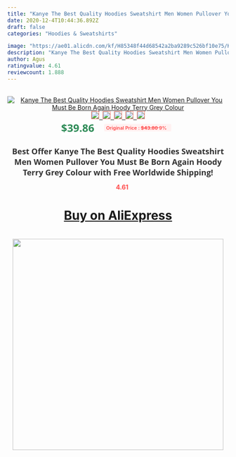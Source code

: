 ```yaml
---
title: "Kanye The Best Quality Hoodies Sweatshirt Men Women Pullover You Must Be Born Again Hoody Terry Grey Colour"
date: 2020-12-4T10:44:36.892Z
draft: false
categories: "Hoodies & Sweatshirts"

image: "https://ae01.alicdn.com/kf/H85348f44d68542a2ba9289c526bf10e75/Kanye-The-Best-Quality-Hoodies-Sweatshirt-Men-Women-Pullover-You-Must-Be-Born-Again-Hoody-Terry.jpg"
description: "Kanye The Best Quality Hoodies Sweatshirt Men Women Pullover You Must Be Born Again Hoody Terry Grey Colour"
author: Agus
ratingvalue: 4.61
reviewcount: 1.888
---
```

<br>
<div style="text-align: center;">
<a href="https://s.click.aliexpress.com/e/_AEifLn" target="_blank" rel="nofollow noopener noreferrer"><img alt="Kanye The Best Quality Hoodies Sweatshirt Men Women Pullover You Must Be Born Again Hoody Terry Grey Colour" class="magnifier-image" src="https://ae01.alicdn.com/kf/H85348f44d68542a2ba9289c526bf10e75/Kanye-The-Best-Quality-Hoodies-Sweatshirt-Men-Women-Pullover-You-Must-Be-Born-Again-Hoody-Terry.jpg_640x640.jpg">
<br>
<img style="border:1px solid salmon" src="https://ae01.alicdn.com/kf/H85348f44d68542a2ba9289c526bf10e75/Kanye-The-Best-Quality-Hoodies-Sweatshirt-Men-Women-Pullover-You-Must-Be-Born-Again-Hoody-Terry.jpg_120x120.jpg">&nbsp;&nbsp;<img style="border:1px solid salmon" src="https://ae01.alicdn.com/kf/H7fab9c43284742b6b1284731ff3389a0P/Kanye-The-Best-Quality-Hoodies-Sweatshirt-Men-Women-Pullover-You-Must-Be-Born-Again-Hoody-Terry.jpg_120x120.jpg">&nbsp;&nbsp;<img style="border:1px solid salmon" src="https://ae01.alicdn.com/kf/H086da02595254520bea91ccfe0958130V/Kanye-The-Best-Quality-Hoodies-Sweatshirt-Men-Women-Pullover-You-Must-Be-Born-Again-Hoody-Terry.jpg_120x120.jpg">&nbsp;&nbsp;<img style="border:1px solid salmon" src="https://ae01.alicdn.com/kf/Hb0e6a8949b0a465bb1ffc620a930a3b7K/Kanye-The-Best-Quality-Hoodies-Sweatshirt-Men-Women-Pullover-You-Must-Be-Born-Again-Hoody-Terry.jpg_120x120.jpg">&nbsp;&nbsp;<img style="border:1px solid salmon" src="https://ae01.alicdn.com/kf/Hca5fb4b0c1d746869aecb1e5a13f7060X/Kanye-The-Best-Quality-Hoodies-Sweatshirt-Men-Women-Pullover-You-Must-Be-Born-Again-Hoody-Terry.jpg_120x120.jpg"></a></div><br0>
<div style="text-align: center;"><span style="background-color: white; border: 0px; box-sizing: border-box; color: seagreen; display: inline-block; font-family: &quot;open sans&quot; , &quot;arial&quot; , &quot;helvetica&quot; , sans-serif , &quot;heiti&quot;; font-size: 24px; font-stretch: inherit; font-weight: 700; line-height: inherit; margin: 0px 10px 0px 0px; padding: 0px; vertical-align: middle;">$39.86 </span>
<span style="background: rgb(255 , 241 , 241); border-radius: 3px; border: 0px; box-sizing: border-box; color: #ff4747; display: inline-block; font-family: inherit; font-size: 12px; font-stretch: inherit; font-style: inherit; font-variant: inherit; font-weight: 600; line-height: inherit; margin: 0px; padding: 2px 5px; transform: scale(0.9); vertical-align: middle;">Original Price : <b style="text-decoration: line-through;">$43.80 </b> 9%&nbsp;&nbsp;</span></div>
<h1 style="color: #333333; display: inline-block; font-family: &quot;open sans&quot; , &quot;arial&quot; , &quot;helvetica&quot; , sans-serif , &quot;heiti&quot;; font-size: 18px; font-stretch: inherit; font-weight: 700; text-align: center;">Best Offer Kanye The Best Quality Hoodies Sweatshirt Men Women Pullover You Must Be Born Again Hoody Terry Grey Colour with Free Worldwide Shipping!</h1>
<div style="color: #ff4747; text-align: center;">
<img src="https://4.bp.blogspot.com/-M0ZcTcb-5uY/XleCXlxnR4I/AAAAAAAAAEc/OrjgMkXV1oMQFaCRZj5HQwOCBcu3w1FegCPcBGAYYCw/s1600/star.png" style="height: 15px;">&nbsp;<b>4.61</b></div>
<div class="button_cont" align="center"><a class="buynow_a" href="https://s.click.aliexpress.com/e/_AEifLn" target="_blank" rel="nofollow noopener noreferrer"><H1>Buy on AliExpress</H1></a></div><br>
<div class="separator" style="clear: both; text-align: center;">
<img src="https://lh3.googleusercontent.com/-pTy5HemUv9M/XlePHvY0dAI/AAAAAAAAAE4/0nX5iRUoIWY8eMW9Dpxeirr157OZliDIgCLcBGAsYHQ/s1600/badge.gif" width="480">
</div>
